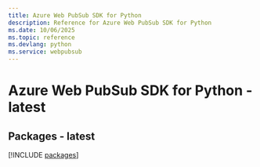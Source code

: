 ```yaml
---
title: Azure Web PubSub SDK for Python
description: Reference for Azure Web PubSub SDK for Python
ms.date: 10/06/2025
ms.topic: reference
ms.devlang: python
ms.service: webpubsub
---
```

# Azure Web PubSub SDK for Python - latest
## Packages - latest
[!INCLUDE [packages](web-pubsub-index.md)]